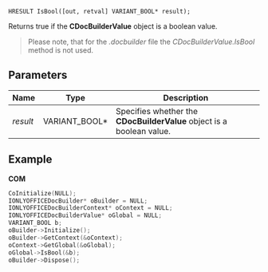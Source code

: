 `HRESULT IsBool([out, retval] VARIANT_BOOL* result);`

Returns true if the **CDocBuilderValue** object is a boolean value.

> Please note, that for the *.docbuilder* file the *CDocBuilderValue.IsBool* method is not used.

## Parameters

| Name     | Type            | Description                                                           |
| -------- | --------------- | --------------------------------------------------------------------- |
| *result* | VARIANT\_BOOL\* | Specifies whether the **CDocBuilderValue** object is a boolean value. |

## Example

**COM**

```cpp
CoInitialize(NULL);
IONLYOFFICEDocBuilder* oBuilder = NULL;
IONLYOFFICEDocBuilderContext* oContext = NULL;
IONLYOFFICEDocBuilderValue* oGlobal = NULL;
VARIANT_BOOL b;
oBuilder->Initialize();
oBuilder->GetContext(&oContext);
oContext->GetGlobal(&oGlobal);
oGlobal->IsBool(&b);
oBuilder->Dispose();
```
